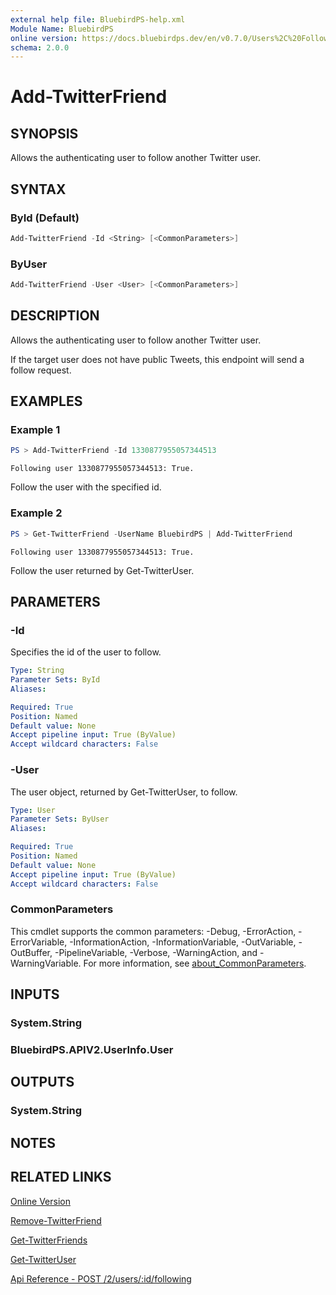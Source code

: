 ```yaml
---
external help file: BluebirdPS-help.xml
Module Name: BluebirdPS
online version: https://docs.bluebirdps.dev/en/v0.7.0/Users%2C%20Followers%2C%20Friends%2C%20and%20Blocks/Add-TwitterFriend
schema: 2.0.0
---
```


# Add-TwitterFriend

## SYNOPSIS

Allows the authenticating user to follow another Twitter user.

## SYNTAX

### ById (Default)

```powershell
Add-TwitterFriend -Id <String> [<CommonParameters>]
```

### ByUser

```powershell
Add-TwitterFriend -User <User> [<CommonParameters>]
```

## DESCRIPTION

Allows the authenticating user to follow another Twitter user.

If the target user does not have public Tweets, this endpoint will send a follow request.

## EXAMPLES

### Example 1

```powershell
PS > Add-TwitterFriend -Id 1330877955057344513
```

```text
Following user 1330877955057344513: True.
```

Follow the user with the specified id.

### Example 2

```powershell
PS > Get-TwitterFriend -UserName BluebirdPS | Add-TwitterFriend
```

```text
Following user 1330877955057344513: True.
```

Follow the user returned by Get-TwitterUser.

## PARAMETERS

### -Id

Specifies the id of the user to follow.

```yaml
Type: String
Parameter Sets: ById
Aliases:

Required: True
Position: Named
Default value: None
Accept pipeline input: True (ByValue)
Accept wildcard characters: False
```

### -User

The user object, returned by Get-TwitterUser, to follow.

```yaml
Type: User
Parameter Sets: ByUser
Aliases:

Required: True
Position: Named
Default value: None
Accept pipeline input: True (ByValue)
Accept wildcard characters: False
```

### CommonParameters

This cmdlet supports the common parameters: -Debug, -ErrorAction, -ErrorVariable, -InformationAction, -InformationVariable, -OutVariable, -OutBuffer, -PipelineVariable, -Verbose, -WarningAction, and -WarningVariable. For more information, see [about_CommonParameters](http://go.microsoft.com/fwlink/?LinkID=113216).

## INPUTS

### System.String

### BluebirdPS.APIV2.UserInfo.User

## OUTPUTS

### System.String

## NOTES

## RELATED LINKS

[Online Version](https://docs.bluebirdps.dev/en/v0.7.0/Users%2C%20Followers%2C%20Friends%2C%20and%20Blocks/Add-TwitterFriend)

[Remove-TwitterFriend](https://docs.bluebirdps.dev/en/v0.7.0/Users%2C%20Followers%2C%20Friends%2C%20and%20Blocks/Remove-TwitterFriend)

[Get-TwitterFriends](https://docs.bluebirdps.dev/en/v0.7.0/Users%2C%20Followers%2C%20Friends%2C%20and%20Blocks/Get-TwitterFriends)

[Get-TwitterUser](https://docs.bluebirdps.dev/en/v0.7.0/Users%2C%20Followers%2C%20Friends%2C%20and%20Blocks/Get-TwitterUser)

[Api Reference - POST /2/users/:id/following](https://developer.twitter.com/en/docs/twitter-api/users/follows/api-reference/post-users-source_user_id-following)
